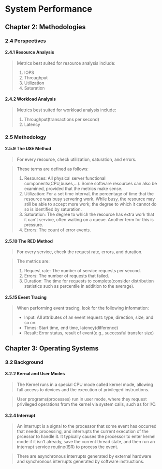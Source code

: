 # System Performance
## Chapter 2: Methodologies
### 2.4 Perspectives
#### 2.4.1 Resource Analysis
> Metrics best suited for resource analysis include:
> 1. IOPS 
> 2. Throughput
> 3. Utilization
> 4. Saturation

#### 2.4.2 Workload Analysis
> Metrics best suited for workload analysis include:
> 1. Throughput(transactions per second)
> 2. Latency

### 2.5 Methodology
#### 2.5.9 The USE Method
> For every resource, check utilization, saturation, and errors.

> These terms are defined as follows:
> 1. Resources: All physical server functional components(CPU,buses,...). Some software resources can also be examined, provided that the metrics make sense. 
> 2. Utilization: For a set time interval, the percentage of time that the resource was busy servering work. While busy, the resource may still be able to accept more work; the degree to which it cannot do so is identified by saturation. 
> 3. Saturation: The degree to which the resource has extra work that it can't service, often waiting on a queue. Another term for this is pressure.
> 4. Errors: The count of error events.

#### 2.5.10 The RED Method
> For every service, check the request rate, errors, and duration.

> The metrics are:
> 1. Request rate: The number of service requests per second.
> 2. Errors: The number of requests that failed.
> 3. Duration: The time for requests to complete(consider distribution statistics such as percentile in addition to the average).

#### 2.5.15 Event Tracing
> When performing event tracing, look for the following information:
>- Input: All attributes of an event request: type, direction, size, and so on.
>- Times: Start time, end time, latency(difference)
>- Result: Error status, result of event(e.g., successful transfer size)

## Chapter 3: Operating Systems
### 3.2 Background
#### 3.2.2 Kernal and User Modes
> The Kernel runs in a special CPU mode called kernel mode, allowing full access to devices and the execution of privileged instructions.

> User programs(processes) run in user mode, where they request privileged operations from the kernel via system calls, such as for I/O.
#### 3.2.4 Interrupt
> An interrupt is a signal to the processor that some event has occurred that needs processing, and interrupts the current execution of the prcessor to handle it. It typically causes the processor to enter kernel mode if it isn't already, save the current thread state, and then run an interrupt service routine(ISR) to process the event.

> There are asynchronous interrupts generated by external hardware and synchronous interrupts generated by software instructions.